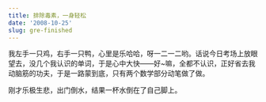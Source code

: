 ```yaml
---
title: 排除毒素，一身轻松
date: '2008-10-25'
slug: gre-finished
---
```


我左手一只鸡，右手一只鸭，心里是乐哈哈，呀一二一二哟。话说今日考场上放眼望去，没几个我认识的单词，于是心中大快——好~嘛，全都不认识，正好省去我动脑筋的功夫，于是一路蒙到底，只有两个数学部分动笔做了做。

刚才乐极生悲，出门倒水，结果一杯水倒在了自己脚上。
